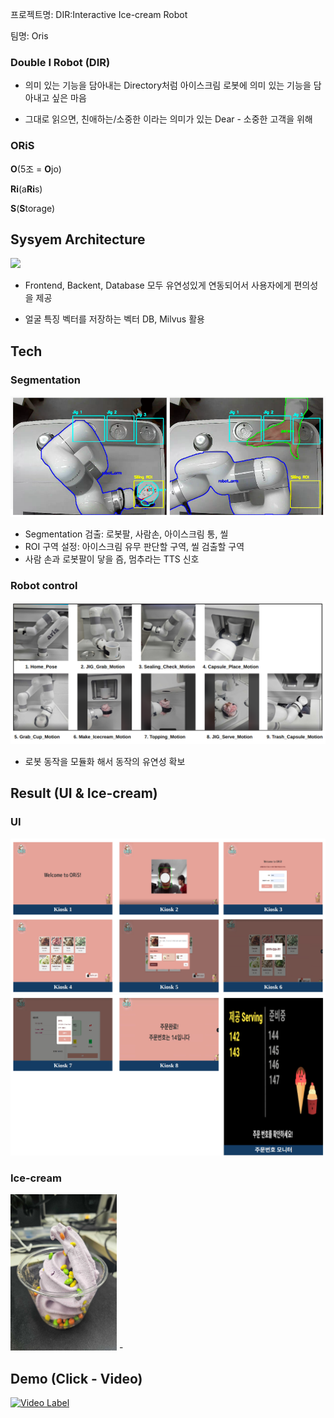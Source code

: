프로젝트명: DIR:Interactive Ice-cream Robot

팀명: Oris

### Double I Robot (DIR)

- 의미 있는 기능을 담아내는 Directory처럼 아이스크림 로봇에 의미 있는 기능을 담아내고 싶은 마음

- 그대로 읽으면, 친애하는/소중한 이라는 의미가 있는 Dear - 소중한 고객을 위해

### ORiS
**O**(5조 = **O**jo)

**Ri**(a**Ri**s)

**S**(**S**torage)

## Sysyem Architecture
<img src="./img_source/system_arch.png" />

- Frontend, Backent, Database 모두 유연성있게 연동되어서 사용자에게 편의성을 제공

- 얼굴 특징 벡터를 저장하는 벡터 DB, Milvus 활용

## Tech

### Segmentation
<img src="./img_source/Segmentation.png" />

- Segmentation 검출: 로봇팔, 사람손, 아이스크림 통, 씰
- ROI 구역 설정: 아이스크림 유무 판단할 구역, 씰 검출할 구역
- 사람 손과 로봇팔이 닿을 즘, 멈추라는 TTS 신호

### Robot control
<img src="./img_source/Robotmodule.png" />

- 로봇 동작을 모듈화 해서 동작의 유연성 확보

## Result (UI & Ice-cream)
### UI
<img src="./img_source/UI_1.png" />
<img src="./img_source/UI_2.png" />

### Ice-cream
<img src="./img_source/icecream.png" width="170" height= "250">
- 

## Demo (Click - Video)

[![Video Label](https://img.youtube.com/vi/-7WHRXRzbns/0.jpg)](https://www.youtube.com/watch?v=-7WHRXRzbns)